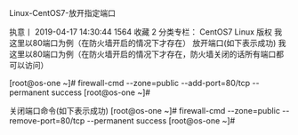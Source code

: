 Linux-CentOS7-放开指定端口

执意丨 2019-04-17 14:30:44  1564  收藏 2
分类专栏： CentOS7 Linux
版权
我这里以80端口为例（在防火墙开启的情况下才存在）
放开端口(如下表示成功)
我这里以80端口为例（在防火墙开启的情况下才存在，防火墙关闭的话所有端口都可以访问）

[root@os-one ~]# firewall-cmd --zone=public --add-port=80/tcp --permanent
success
[root@os-one ~]# 

关闭端口命令(如下表示成功)
[root@os-one ~]# firewall-cmd --zone=public --remove-port=80/tcp --permanent
success
[root@os-one ~]# 